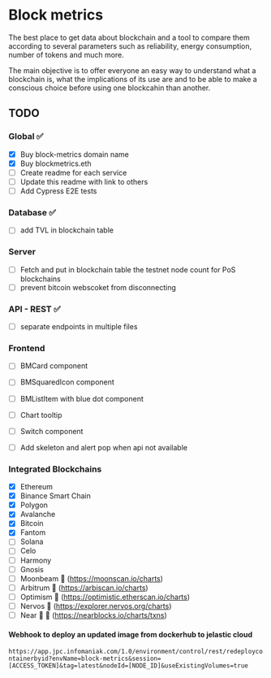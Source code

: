# Block metrics

The best place to get data about blockchain and a tool to compare them according to several parameters such as reliability, energy consumption, number of tokens and much more.

The main objective is to offer everyone an easy way to understand what a blockchain is, what the implications of its use are and to be able to make a conscious choice before using one blockcahin than another.

## TODO

### Global :white_check_mark:

-   [x] Buy block-metrics domain name
-   [x] Buy blockmetrics.eth
-   [ ] Create readme for each service
-   [ ] Update this readme with link to others
-   [ ] Add Cypress E2E tests

### Database :white_check_mark:

-   [ ] add TVL in blockchain table

### Server

-   [ ] Fetch and put in blockchain table the testnet node count for PoS blockchains
-   [ ] prevent bitcoin webscoket from disconnecting

### API - REST :white_check_mark:

-   [ ] separate endpoints in multiple files

### Frontend

-   [ ] BMCard component
-   [ ] BMSquaredIcon component
-   [ ] BMListItem with blue dot component
-   [ ] Chart tooltip
-   [ ] Switch component
-   [ ] Add skeleton and alert pop when api not available


### Integrated Blockchains

-   [x] Ethereum
-   [x] Binance Smart Chain
-   [x] Polygon
-   [x] Avalanche
-   [x] Bitcoin
-   [x] Fantom
-   [ ] Solana
-   [ ] Celo
-   [ ] Harmony
-   [ ] Gnosis
-   [ ] Moonbeam :pushpin: (https://moonscan.io/charts)
-   [ ] Arbitrum :pushpin: (https://arbiscan.io/charts)
-   [ ] Optimism :pushpin: (https://optimistic.etherscan.io/charts)
-   [ ] Nervos :pushpin: (https://explorer.nervos.org/charts)
-   [ ] Near :pushpin: :triangular_flag_on_post: (https://nearblocks.io/charts/txns)

#### Webhook to deploy an updated image from dockerhub to jelastic cloud

`https://app.jpc.infomaniak.com/1.0/environment/control/rest/redeploycontainerbyid?envName=block-metrics&session=[ACCESS_TOKEN]&tag=latest&nodeId=[NODE_ID]&useExistingVolumes=true`
